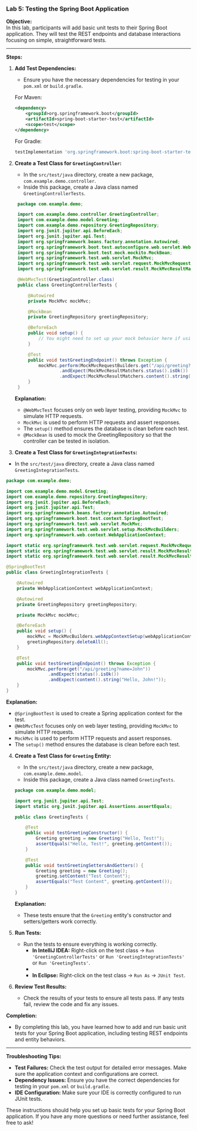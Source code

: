 ### **Lab 5: Testing the Spring Boot Application**

**Objective:**  
In this lab, participants will add basic unit tests to their Spring Boot application. They will test the REST endpoints and database interactions focusing on simple, straightforward tests.

---

**Steps:**

1. **Add Test Dependencies:**
   - Ensure you have the necessary dependencies for testing in your `pom.xml` or `build.gradle`.

   For Maven:
   ```xml
   <dependency>
       <groupId>org.springframework.boot</groupId>
       <artifactId>spring-boot-starter-test</artifactId>
       <scope>test</scope>
   </dependency>
   ```

   For Gradle:
   ```gradle
   testImplementation 'org.springframework.boot:spring-boot-starter-test'
   ```

2. **Create a Test Class for `GreetingController`:**
   - In the `src/test/java` directory, create a new package, `com.example.demo.controller`.
   - Inside this package, create a Java class named `GreetingControllerTests`.

   ```java
    package com.example.demo;

    import com.example.demo.controller.GreetingController;
    import com.example.demo.model.Greeting;
    import com.example.demo.repository.GreetingRepository;
    import org.junit.jupiter.api.BeforeEach;
    import org.junit.jupiter.api.Test;
    import org.springframework.beans.factory.annotation.Autowired;
    import org.springframework.boot.test.autoconfigure.web.servlet.WebMvcTest;
    import org.springframework.boot.test.mock.mockito.MockBean;
    import org.springframework.test.web.servlet.MockMvc;
    import org.springframework.test.web.servlet.request.MockMvcRequestBuilders;
    import org.springframework.test.web.servlet.result.MockMvcResultMatchers;

    @WebMvcTest(GreetingController.class)
    public class GreetingControllerTests {

        @Autowired
        private MockMvc mockMvc;

        @MockBean
        private GreetingRepository greetingRepository;

        @BeforeEach
        public void setup() {
            // You might need to set up your mock behavior here if using @MockBean
        }

        @Test
        public void testGreetingEndpoint() throws Exception {
            mockMvc.perform(MockMvcRequestBuilders.get("/api/greeting?name=John"))
                    .andExpect(MockMvcResultMatchers.status().isOk())
                    .andExpect(MockMvcResultMatchers.content().string("Hello, John!"));
        }
    }

   ```

   **Explanation:**
   - `@WebMvcTest` focuses only on web layer testing, providing `MockMvc` to simulate HTTP requests.
   - `MockMvc` is used to perform HTTP requests and assert responses.
   - The `setup()` method ensures the database is clean before each test.
   - `@MockBean` is used to mock the GreetingRepository so that the controller can be tested in isolation.

3. **Create a Test Class for `GreetingIntegrationTests`:**
- In the `src/test/java` directory, create a Java class named `GreetingIntegrationTests`.

```java
package com.example.demo;

import com.example.demo.model.Greeting;
import com.example.demo.repository.GreetingRepository;
import org.junit.jupiter.api.BeforeEach;
import org.junit.jupiter.api.Test;
import org.springframework.beans.factory.annotation.Autowired;
import org.springframework.boot.test.context.SpringBootTest;
import org.springframework.test.web.servlet.MockMvc;
import org.springframework.test.web.servlet.setup.MockMvcBuilders;
import org.springframework.web.context.WebApplicationContext;

import static org.springframework.test.web.servlet.request.MockMvcRequestBuilders.get;
import static org.springframework.test.web.servlet.result.MockMvcResultMatchers.status;
import static org.springframework.test.web.servlet.result.MockMvcResultMatchers.content;

@SpringBootTest
public class GreetingIntegrationTests {

    @Autowired
    private WebApplicationContext webApplicationContext;

    @Autowired
    private GreetingRepository greetingRepository;

    private MockMvc mockMvc;

    @BeforeEach
    public void setup() {
        mockMvc = MockMvcBuilders.webAppContextSetup(webApplicationContext).build();
        greetingRepository.deleteAll();
    }

    @Test
    public void testGreetingEndpoint() throws Exception {
        mockMvc.perform(get("/api/greeting?name=John"))
                .andExpect(status().isOk())
                .andExpect(content().string("Hello, John!"));
    }
}


```

**Explanation:**
- `@SpringBootTest` is used to create a Spring application context for the test.
- `@WebMvcTest` focuses only on web layer testing, providing `MockMvc` to simulate HTTP requests.
- `MockMvc` is used to perform HTTP requests and assert responses.
- The `setup()` method ensures the database is clean before each test.

4. **Create a Test Class for `Greeting` Entity:**
   - In the `src/test/java` directory, create a new package, `com.example.demo.model`.
   - Inside this package, create a Java class named `GreetingTests`.

   ```java
   package com.example.demo.model;

   import org.junit.jupiter.api.Test;
   import static org.junit.jupiter.api.Assertions.assertEquals;

   public class GreetingTests {

       @Test
       public void testGreetingConstructor() {
           Greeting greeting = new Greeting("Hello, Test!");
           assertEquals("Hello, Test!", greeting.getContent());
       }

       @Test
       public void testGreetingSettersAndGetters() {
           Greeting greeting = new Greeting();
           greeting.setContent("Test Content");
           assertEquals("Test Content", greeting.getContent());
       }
   }
   ```

   **Explanation:**
   - These tests ensure that the `Greeting` entity's constructor and setters/getters work correctly.

4. **Run Tests:**
   - Run the tests to ensure everything is working correctly.
     - **In IntelliJ IDEA:** Right-click on the test class -> `Run 'GreetingControllerTests'` or `Run 'GreetingIntegrationTests'` or `Run 'GreetingTests'`.
     - 
     - **In Eclipse:** Right-click on the test class -> `Run As` -> `JUnit Test`.

5. **Review Test Results:**
   - Check the results of your tests to ensure all tests pass. If any tests fail, review the code and fix any issues.

**Completion:**
- By completing this lab, you have learned how to add and run basic unit tests for your Spring Boot application, including testing REST endpoints and entity behaviors.

---

**Troubleshooting Tips:**
- **Test Failures:** Check the test output for detailed error messages. Make sure the application context and configurations are correct.
- **Dependency Issues:** Ensure you have the correct dependencies for testing in your `pom.xml` or `build.gradle`.
- **IDE Configuration:** Make sure your IDE is correctly configured to run JUnit tests.

These instructions should help you set up basic tests for your Spring Boot application. If you have any more questions or need further assistance, feel free to ask!